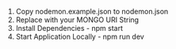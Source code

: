 1. Copy nodemon.example.json to nodemon.json
2. Replace with your MONGO URI String
3. Install Dependencies - npm start
4. Start Application Locally - npm run dev